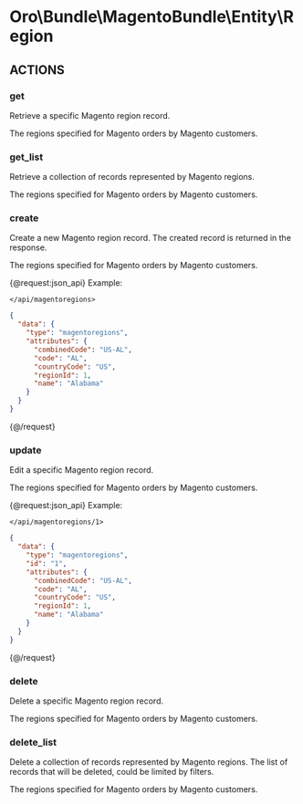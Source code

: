 # Oro\Bundle\MagentoBundle\Entity\Region

## ACTIONS  

### get

Retrieve a specific Magento region record.

The regions specified for Magento orders by Magento customers.

### get_list

Retrieve a collection of records represented by Magento regions.

The regions specified for Magento orders by Magento customers.

### create

Create a new Magento region record.
The created record is returned in the response.

The regions specified for Magento orders by Magento customers.

{@request:json_api}
Example:

`</api/magentoregions>`

```JSON
{
  "data": {
    "type": "magentoregions",
    "attributes": {
      "combinedCode": "US-AL",
      "code": "AL",
      "countryCode": "US",
      "regionId": 1,
      "name": "Alabama"
    }
  }
}
```
{@/request}

### update

Edit a specific Magento region record.

The regions specified for Magento orders by Magento customers.

{@request:json_api}
Example:

`</api/magentoregions/1>`

```JSON
{
  "data": {
    "type": "magentoregions",
    "id": "1",
    "attributes": {
      "combinedCode": "US-AL",
      "code": "AL",
      "countryCode": "US",
      "regionId": 1,
      "name": "Alabama"
    }
  }
}
```
{@/request}

### delete

Delete a specific Magento region record.

The regions specified for Magento orders by Magento customers.

### delete_list

Delete a collection of records represented by Magento regions.
The list of records that will be deleted, could be limited by filters.

The regions specified for Magento orders by Magento customers.